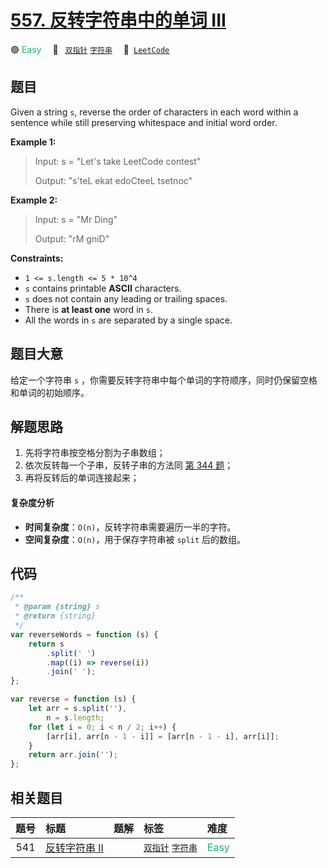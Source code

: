 # [557. 反转字符串中的单词 III](https://leetcode.com/problems/reverse-words-in-a-string-iii)

🟢 <font color=#15bd66>Easy</font>&emsp; 🔖&ensp; [`双指针`](/tag/two-pointers.md) [`字符串`](/tag/string.md)&emsp; 🔗&ensp;[`LeetCode`](https://leetcode.com/problems/reverse-words-in-a-string-iii)

## 题目

Given a string `s`, reverse the order of characters in each word within a
sentence while still preserving whitespace and initial word order.

**Example 1:**

> Input: s = "Let's take LeetCode contest"
>
> Output: "s'teL ekat edoCteeL tsetnoc"

**Example 2:**

> Input: s = "Mr Ding"
>
> Output: "rM gniD"

**Constraints:**

- `1 <= s.length <= 5 * 10^4`
- `s` contains printable **ASCII** characters.
- `s` does not contain any leading or trailing spaces.
- There is **at least one** word in `s`.
- All the words in `s` are separated by a single space.

## 题目大意

给定一个字符串 `s` ，你需要反转字符串中每个单词的字符顺序，同时仍保留空格和单词的初始顺序。

## 解题思路

1. 先将字符串按空格分割为子串数组；
2. 依次反转每一个子串，反转子串的方法同 [第 344 题](./0344.md)；
3. 再将反转后的单词连接起来；

#### 复杂度分析

- **时间复杂度**：`O(n)`，反转字符串需要遍历一半的字符。
- **空间复杂度**：`O(n)`，用于保存字符串被 `split` 后的数组。

## 代码

```javascript
/**
 * @param {string} s
 * @return {string}
 */
var reverseWords = function (s) {
	return s
		.split(' ')
		.map((i) => reverse(i))
		.join(' ');
};

var reverse = function (s) {
	let arr = s.split(''),
		n = s.length;
	for (let i = 0; i < n / 2; i++) {
		[arr[i], arr[n - 1 - i]] = [arr[n - 1 - i], arr[i]];
	}
	return arr.join('');
};
```

## 相关题目

<!-- prettier-ignore -->
| 题号 | 标题 | 题解 | 标签 | 难度 |
| :------: | :------ | :------: | :------ | :------ |
| 541 | [反转字符串 II](https://leetcode.com/problems/reverse-string-ii) |  |  [`双指针`](/tag/two-pointers.md) [`字符串`](/tag/string.md) | <font color=#15bd66>Easy</font> |